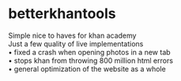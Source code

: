 # betterkhantools
Simple nice to haves for khan academy <br>
Just a few quality of live implementations <br>
&#x2022; fixed a crash when opening photos in a new tab <br>
&#x2022; stops khan from throwing 800 million html errors <br>
&#x2022; general optimization of the website as a whole <br>
